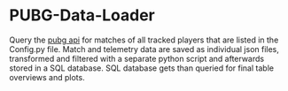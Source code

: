 # PUBG-Data-Loader
Query the [pubg api](https://developer.pubg.com/) for matches of all tracked players that are listed in the Config.py file. Match and telemetry data are saved as individual json files, transformed and filtered with a separate python script and afterwards stored in a SQL database. SQL database gets than queried for final table overviews and plots.
